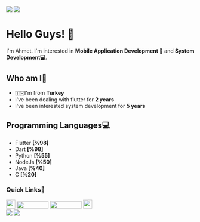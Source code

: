 <div>
 <img src="https://user-images.githubusercontent.com/101813717/200142036-cc2a37c8-930c-481c-945a-f459beb8b614.gif" />
 <img src="https://user-images.githubusercontent.com/101813717/200142036-cc2a37c8-930c-481c-945a-f459beb8b614.gif" />
</div> 



<h1>Hello Guys! 👋</h1>

I'm Ahmet. I'm interested in <b>Mobile Application Development 📱</b> and <b>System Development💻</b>.
<br>


<h2>Who am I🤔</h2>
<ul>
<li>🇹🇷I'm from <b>Turkey</b></li>
<li>I've been dealing with flutter for <b>2 years</b></li>
<li>I've been interested system development for <b>5 years</b></li>

</ul>


<h2>Programming Languages💻</h2>
<ul>
<li>Flutter <b>[%98]</b></li>
<li>Dart <b>[%98]</b></li>
<li>Python <b>[%55]</b></li>
<li>NodeJs <b>[%50]</b></li>
<li>Java <b>[%40]</b></li>
<li>C <b>[%20]</b></li>
</ul>




<h3>Quick Links🔗</h3>
<div>
 <img src="https://user-images.githubusercontent.com/5713670/87202985-820dcb80-c2b6-11ea-9f56-7ec461c497c3.gif" width=24 height=24/>
<a href="https://www.linkedin.com/in/ahmet-taha-tokmak-709bba226/"><img src="https://user-images.githubusercontent.com/101813717/200141806-81f6f21c-5e40-479b-b151-e7b7c1723898.svg" width=85 height=20 /></a>
<a href="https://twitter.com/ahmettahatokmak"><img src="https://user-images.githubusercontent.com/101813717/200141794-16ac0bba-af62-4af8-9aee-b13078d82bf4.svg" width=85 height=20 /></a>
 <img src="https://user-images.githubusercontent.com/5713670/87202985-820dcb80-c2b6-11ea-9f56-7ec461c497c3.gif" width=24 height=24/>
</div>





<div>
 <img src="https://user-images.githubusercontent.com/101813717/200142036-cc2a37c8-930c-481c-945a-f459beb8b614.gif" />
 <img src="https://user-images.githubusercontent.com/101813717/200142036-cc2a37c8-930c-481c-945a-f459beb8b614.gif" />
</div> 
